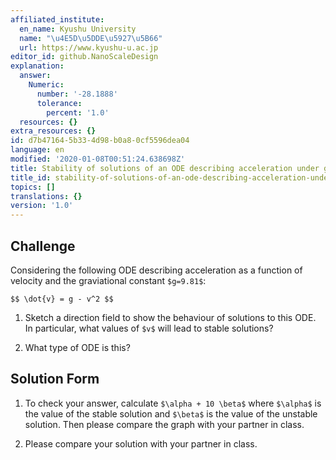 ```yaml
---
affiliated_institute:
  en_name: Kyushu University
  name: "\u4E5D\u5DDE\u5927\u5B66"
  url: https://www.kyushu-u.ac.jp
editor_id: github.NanoScaleDesign
explanation:
  answer:
    Numeric:
      number: '-28.1888'
      tolerance:
        percent: '1.0'
  resources: {}
extra_resources: {}
id: d7b47164-5b33-4d98-b0a8-0cf5596dea04
language: en
modified: '2020-01-08T00:51:24.638698Z'
title: Stability of solutions of an ODE describing acceleration under gravity
title_id: stability-of-solutions-of-an-ode-describing-acceleration-under-gravity
topics: []
translations: {}
version: '1.0'
---
```


## Challenge
Considering the following ODE describing acceleration as a function of velocity and the graviational constant `$g=9.81$`:

`$$ \dot{v} = g - v^2 $$`

1. Sketch a direction field to show the behaviour of solutions to this ODE. In particular, what values of `$v$` will lead to stable solutions?

2. What type of ODE is this?


## Solution Form
1. To check your answer, calculate `$\alpha + 10 \beta$` where `$\alpha$` is the value of the stable solution and `$\beta$` is the value of the unstable solution. Then please compare the graph with your partner in class.

2. Please compare your solution with your partner in class.
